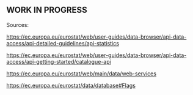 ## WORK IN PROGRESS


Sources:

https://ec.europa.eu/eurostat/web/user-guides/data-browser/api-data-access/api-detailed-guidelines/api-statistics

https://ec.europa.eu/eurostat/web/user-guides/data-browser/api-data-access/api-getting-started/catalogue-api

https://ec.europa.eu/eurostat/web/main/data/web-services

https://ec.europa.eu/eurostat/data/database#Flags


